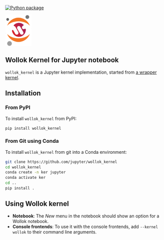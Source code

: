 [![Python package](https://github.com/uqbar-project/wollok-jupyter-kernel/actions/workflows/test.yml/badge.svg)](https://github.com/uqbar-project/wollok-jupyter-kernel/actions/workflows/test.yml)

<img src="./images/wollok-jupyter.png" height="100px" width="85px">

## Wollok Kernel for Jupyter notebook

`wollok_kernel` is a Jupyter kernel implementation, started from [a wrapper kernel](http://jupyter-client.readthedocs.io/en/latest/wrapperkernels.html).

## Installation

### From PyPI

To install `wollok_kernel` from PyPI:

```bash
pip install wollok_kernel
```
    
### From Git using Conda

To install `wollok_kernel` from git into a Conda environment:

```bash
git clone https://github.com/jupyter/wollok_kernel
cd wollok_kernel
conda create -n ker jupyter
conda activate ker
cd ..
pip install .
```

## Using Wollok kernel

- **Notebook**: The *New* menu in the notebook should show an option for a Wollok notebook.
- **Console frontends**: To use it with the console frontends, add ``--kernel wollok`` to their command line arguments.
